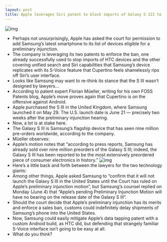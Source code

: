 ```yaml
---
layout: post
title: Apple leverages Siri patent to block imports of Galaxy S III to US
---
```

![img](http://media.idownloadblog.com/wp-content/uploads/2012/05/Samsung-Galaxy-S-III-teaser-inspired-by-nature-designed-by-humans.jpg)
* Perhaps not unsurprisingly, Apple has asked the court for permission to add Samsung’s latest smartphone to its list of devices eligible for a preliminary injunction.
* The company is leveraging its two patents to enforce the ban, one already successfully used to stop imports of HTC devices and the other covering unified search and Siri capabilities that Samsung’s device replicates with its S-Voice feature that Cupertino feels shamelessly rips off Siri’s user interface.
* Looks like Samsung may want to re-think its stance that the S III wasn’t designed by lawyers…
* According to patent expert Florian Müeller, writing for his own FOSS Patents blog, Apple’s move proves again that Cupertino is on the offensive against Android.
* Apple purchased the S III in the United Kingdom, where Samsung launched it on May 29. The U.S. launch date is June 21 — precisely two weeks after the preliminary injunction hearing.
* Now, a lot is at stake here.
* The Galaxy S III is Samsung’s flagship device that has seen nine million pre-orders worldwide, according to the company.
* Müeller observes:
* Apple’s motion notes that “according to press reports, Samsung has already sold over nine million preorders of the Galaxy S III; indeed, the Galaxy S III has been reported to be the most extensively preordered piece of consumer electronics in history.”
![img](http://media.idownloadblog.com/wp-content/uploads/2012/06/Samsung-S-Voice-image-001.jpg)
* Here’s a little back and forth between the lawyers for the two technology giants:
* Among other things, Apple asked Samsung to “confirm that it will not launch the Galaxy S III in the United States until the Court has ruled on Apple’s preliminary injunction motion”, but Samsung’s counsel replied on Monday (June 4) that “Apple’s pending Preliminary Injunction Motion will have no bearing on the release date of the Galaxy S III”.
* Should the court decide that Apple’s preliminary injunction has its merits and enforce a sales ban, customs could indefinitely delay shipments of Samsung’s phone into the United States.
* Now, Samsung could easily mitigate Apple’s data tapping patent with a custom Android build, as HTC did, but defending that strangely familiar S-Voice interface isn’t going to be easy at all.
* What do you think?

